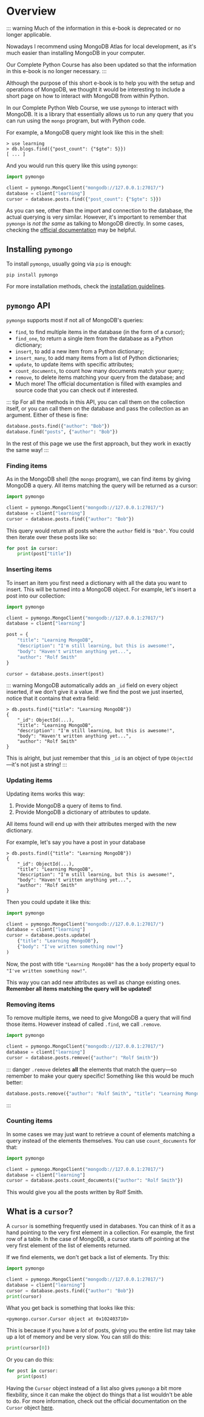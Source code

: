 # Overview

::: warning
Much of the information in this e-book is deprecated or no longer applicable.

Nowadays I recommend using MongoDB Atlas for local development, as it's much easier than installing MongoDB in your computer.

Our Complete Python Course has also been updated so that the information in this e-book is no longer necessary.
:::

Although the purpose of this short e-book is to help you with the setup and operations of MongoDB, we thought it would be interesting to include a short page on how to interact with MongoDB from within Python.

In our Complete Python Web Course, we use `pymongo` to interact with MongoDB. It is a library that essentially allows us to run any query that you can run using the `mongo` program, but with Python code.

For example, a MongoDB query might look like this in the shell:

```
> use learning
> db.blogs.find({"post_count": {"$gte": 5}})
[ ... ]
```

And you would run this query like this using `pymongo`:

```python {5}
import pymongo

client = pymongo.MongoClient("mongodb://127.0.0.1:27017/")
database = client["learning"]
cursor = database.posts.find({"post_count": {"$gte": 5}})
```

As you can see, other than the import and connection to the database, the actual querying is very similar. However, it's important to remember that `pymongo` is _not the same_ as talking to MongoDB directly. In some cases, checking the [official documentation](https://api.mongodb.com/python/current/) may be helpful.

## Installing `pymongo`

To install `pymongo`, usually going via `pip` is enough:

```
pip install pymongo
```

For more installation methods, check the [installation guidelines](https://api.mongodb.com/python/current/installation.html).

## `pymongo` API

`pymongo` supports most if not all of MongoDB's queries:

* `find`, to find multiple items in the database (in the form of a cursor);
* `find_one`, to return a single item from the database as a Python dictionary;
* `insert`, to add a new item from a Python dictionary;
* `insert_many`, to add many items from a list of Python dictionaries;
* `update`, to update items with specific attributes;
* `count_documents`, to count how many documents match your query;
* `remove`, to delete items matching your query from the database; and
* Much more! The official documentation is filled with examples and source code that you can check out if interested.

::: tip
For all the methods in this API, you can call them on the collection itself, or you can call them on the database and pass the collection as an argument. Either of these is fine:

```python
database.posts.find({"author": "Bob"})
database.find("posts", {"author": "Bob"})
```

In the rest of this page we use the first approach, but they work in exactly the same way!
:::

### Finding items

As in the MongoDB shell (the `mongo` program), we can find items by giving MongoDB a query. All items matching the query will be returned as a cursor:

```python
import pymongo

client = pymongo.MongoClient("mongodb://127.0.0.1:27017/")
database = client["learning"]
cursor = database.posts.find({"author": "Bob"})
```

This query would return all posts where the `author` field is `"Bob"`. You could then iterate over these posts like so:

```python
for post in cursor:
    print(post["title"])
```

### Inserting items

To insert an item you first need a dictionary with all the data you want to insert. This will be turned into a MongoDB object. For example, let's insert a post into our collection:

```python
import pymongo

client = pymongo.MongoClient("mongodb://127.0.0.1:27017/")
database = client["learning"]

post = {
    "title": "Learning MongoDB",
    "description": "I'm still learning, but this is awesome!",
    "body": "Haven't written anything yet...",
    "author": "Rolf Smith"
}

cursor = database.posts.insert(post)
```

::: warning
MongoDB automatically adds an `_id` field on every object inserted, if we don't give it a value. If we find the post we just inserted, notice that it contains that extra field:

```
> db.posts.find({"title": "Learning MongoDB"})
{
    "_id": ObjectId(...),
    "title": "Learning MongoDB",
    "description": "I'm still learning, but this is awesome!",
    "body": "Haven't written anything yet...",
    "author": "Rolf Smith"
}
```

This is alright, but just remember that this `_id` is an object of type `ObjectId`—it's not just a string!
:::

### Updating items

Updating items works this way:

1. Provide MongoDB a query of items to find.
2. Provide MongoDB a dictionary of attributes to update.

All items found will end up with their attributes merged with the new dictionary.

For example, let's say you have a post in your database

```
> db.posts.find({"title": "Learning MongoDB"})
{
    "_id": ObjectId(...),
    "title": "Learning MongoDB",
    "description": "I'm still learning, but this is awesome!",
    "body": "Haven't written anything yet...",
    "author": "Rolf Smith"
}
```

Then you could update it like this:

```python {5-8}
import pymongo

client = pymongo.MongoClient("mongodb://127.0.0.1:27017/")
database = client["learning"]
cursor = database.posts.update(
    {"title": "Learning MongoDB"},
    {"body": "I've written something now!"}
)
```

Now, the post with title `"Learning MongoDB"` has the a `body` property equal to `"I've written something now!"`.

This way you can add new attributes as well as change existing ones. **Remember all items matching the query will be updated!**

### Removing items

To remove multiple items, we need to give MongoDB a query that will find those items. However instead of called `.find`, we call `.remove`.

```python {5}
import pymongo

client = pymongo.MongoClient("mongodb://127.0.0.1:27017/")
database = client["learning"]
cursor = database.posts.remove({"author": "Rolf Smith"})
```

::: danger
`.remove` deletes **all** the elements that match the query—so remember to make your query specific! Something like this would be much better:

```python
database.posts.remove({"author": "Rolf Smith", "title": "Learning MongoDB"})
```
:::

### Counting items

In some cases we may just want to retrieve a count of elements matching a query instead of the elements themselves. You can use `count_documents` for that:

```python {5}
import pymongo

client = pymongo.MongoClient("mongodb://127.0.0.1:27017/")
database = client["learning"]
cursor = database.posts.count_documents({"author": "Rolf Smith"})
```

This would give you all the posts written by Rolf Smith.

## What is a `cursor`?

A `cursor` is something frequently used in databases. You can think of it as a hand pointing to the very first element in a collection. For example, the first row of a table. In the case of MongoDB, a cursor starts off pointing at the very first element of the list of elements returned.

If we find elements, we don't get back a list of elements. Try this:

```python
import pymongo

client = pymongo.MongoClient("mongodb://127.0.0.1:27017/")
database = client["learning"]
cursor = database.posts.find({"author": "Bob"})
print(cursor)
```

What you get back is something that looks like this:

```
<pymongo.cursor.Cursor object at 0x102403710>
```

This is because if you have a _lot_ of posts, giving you the entire list may take up a lot of memory and be very slow. You can still do this:

```python
print(cursor[0])
```

Or you can do this:

```python
for post in cursor:
    print(post)
```

Having the `Cursor` object instead of a list also gives `pymongo` a bit more flexbility, since it can make the object do things that a list wouldn't be able to do. For more information, check out the official documentation on the `Cursor` object [here](https://api.mongodb.com/python/current/api/pymongo/cursor.html).
